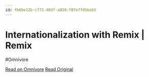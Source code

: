 ```yaml
---
id: fb6be12b-cf71-403f-a820-f87e7fd56eb5
---
```


# Internationalization with Remix | Remix
#Omnivore

[Read on Omnivore](https://omnivore.app/me/https-remix-run-blog-remix-i-18-n-191f6b02fc6)
[Read Original](https://remix.run/blog/remix-i18n)

